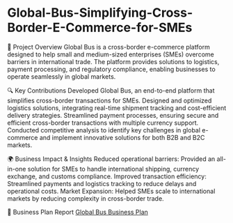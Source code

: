 # Global-Bus-Simplifying-Cross-Border-E-Commerce-for-SMEs

📌 Project Overview
Global Bus is a cross-border e-commerce platform designed to help small and medium-sized enterprises (SMEs) overcome barriers in international trade. The platform provides solutions to logistics, payment processing, and regulatory compliance, enabling businesses to operate seamlessly in global markets.

🔍 Key Contributions
Developed Global Bus, an end-to-end platform that simplifies cross-border transactions for SMEs.
Designed and optimized logistics solutions, integrating real-time shipment tracking and cost-efficient delivery strategies.
Streamlined payment processes, ensuring secure and efficient cross-border transactions with multiple currency support.
Conducted competitive analysis to identify key challenges in global e-commerce and implement innovative solutions for both B2B and B2C markets.

🌍 Business Impact & Insights
Reduced operational barriers: Provided an all-in-one solution for SMEs to handle international shipping, currency exchange, and customs compliance.
Improved transaction efficiency: Streamlined payments and logistics tracking to reduce delays and operational costs.
Market Expansion: Helped SMEs scale to international markets by reducing complexity in cross-border trade.

📄 Business Plan Report
[Global Bus Business Plan](https://github.com/ChuyueCui/Global-Bus-Simplifying-Cross-Border-E-Commerce-for-SMEs/blob/main/Reports/Global_Bus_Business_Plan.pdf)






